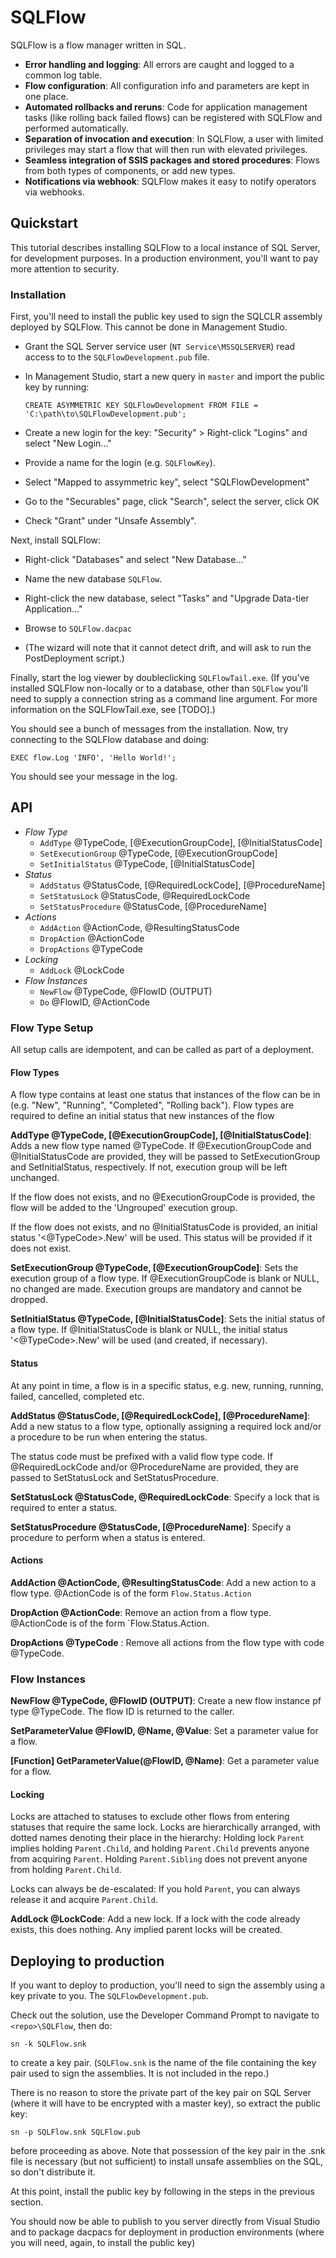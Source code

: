 # SQLFlow #

SQLFlow is a flow manager written in SQL.

  - **Error handling and logging**: All errors are caught and logged to a common log table.
  - **Flow configuration**: All configuration info and parameters are kept in one place.
  - **Automated rollbacks and reruns**: Code for application management tasks (like rolling back failed flows) can be registered with SQLFlow and performed automatically.
  - **Separation of invocation and execution**: In SQLFlow, a user with limited privileges may start a flow that will then run with elevated privileges.
  - **Seamless integration of SSIS packages and stored procedures**: Flows from both types of components, or add new types.
  - **Notifications via webhook**: SQLFlow makes it easy to notify operators via webhooks.

## Quickstart ##

This tutorial describes installing SQLFlow to a local instance of SQL Server, for development purposes. In a production environment, you'll want to pay more attention to security.

### Installation ###

First, you'll need to install the public key used to sign the SQLCLR assembly deployed by SQLFlow. This cannot be done in Management Studio.

- Grant the SQL Server service user (`NT Service\MSSQLSERVER`) read access to to the `SQLFlowDevelopment.pub` file.

- In Management Studio, start a new query in `master` and import the public key by running:

  ~~~mssql
  CREATE ASYMMETRIC KEY SQLFlowDevelopment FROM FILE = 'C:\path\to\SQLFlowDevelopment.pub';
  ~~~

- Create a new login for the key: "Security" > Right-click "Logins" and select "New Login..."
- Provide a name for the login (e.g. `SQLFlowKey`).
- Select "Mapped to assymmetric key", select "SQLFlowDevelopment"
- Go to the "Securables" page, click "Search", select the server, click OK
- Check "Grant" under "Unsafe Assembly".

Next, install SQLFlow:

- Right-click "Databases" and select "New Database..."
- Name the new database `SQLFlow`.
- Right-click the new database, select "Tasks" and "Upgrade Data-tier Application..."

- Browse to `SQLFlow.dacpac`
- (The wizard will note that it cannot detect drift, and will ask to run the PostDeployment script.)

Finally, start the log viewer by doubleclicking `SQLFlowTail.exe`. (If you've installed SQLFlow non-locally or to a database,  other than `SQLFlow` you'll need to supply a connection string as a command line argument. For more information on the SQLFlowTail.exe, see [TODO].)

You should see a bunch of messages from the installation. Now, try connecting to the SQLFlow database and doing:

```mssql
EXEC flow.Log 'INFO', 'Hello World!';
```

You should see your message in the log.

## API ##

- *Flow Type*
  - `AddType` @TypeCode, [@ExecutionGroupCode], [@InitialStatusCode]
  - `SetExecutionGroup` @TypeCode, [@ExecutionGroupCode]
  - `SetInitialStatus` @TypeCode, [@InitialStatusCode]
- *Status*
  - `AddStatus` @StatusCode, [@RequiredLockCode], [@ProcedureName]
  - `SetStatusLock` @StatusCode, @RequiredLockCode
  - `SetStatusProcedure` @StatusCode, [@ProcedureName]
- *Actions*
  - `AddAction` @ActionCode, @ResultingStatusCode
  - `DropAction` @ActionCode
  - `DropActions` @TypeCode
- *Locking*
  - `AddLock` @LockCode
- *Flow Instances*
  - `NewFlow` @TypeCode, @FlowID (OUTPUT)
  - `Do` @FlowID, @ActionCode

### Flow Type Setup ###

All setup calls are idempotent, and can be called as part of a deployment.

#### Flow Types ####

A flow type contains at least one status that instances of the flow can be in
(e.g. "New", "Running", "Completed", "Rolling back"). Flow types are required
to define an initial status that new instances of the flow

**AddType @TypeCode, [@ExecutionGroupCode], [@InitialStatusCode]**: Adds a new flow type named @TypeCode. If @ExecutionGroupCode and @InitialStatusCode are provided, they will be passed to SetExecutionGroup and SetInitialStatus, respectively. If not, execution group will be left unchanged.

If the flow does not exists, and no @ExecutionGroupCode is provided, the flow will be added to the 'Ungrouped' execution group.

If the flow does not exists, and no @InitialStatusCode is provided, an initial status '<@TypeCode>.New' will be used. This status will be provided if it does not exist.

**SetExecutionGroup @TypeCode, [@ExecutionGroupCode]**: Sets the execution group of a flow type. If @ExecutionGroupCode is blank or NULL, no changed are made. Execution groups are mandatory and cannot be dropped.

**SetInitialStatus @TypeCode, [@InitialStatusCode]**: Sets the initial status of a flow type. If @InitialStatusCode is blank or NULL, the initial status '<@TypeCode>.New' will be used (and created, if necessary).

#### Status

At any point in time, a flow is in a specific status, e.g. new, running, running, failed, cancelled, completed etc.

**AddStatus @StatusCode, [@RequiredLockCode], [@ProcedureName]**: Add a new status to a flow type, optionally assigning a required lock and/or a procedure to be run when entering the status.

The status code must be prefixed with a valid flow type code. If @RequiredLockCode and/or @ProcedureName are provided, they are passed to SetStatusLock and SetStatusProcedure.

**SetStatusLock @StatusCode, @RequiredLockCode**: Specify a lock that is required to enter a status.

**SetStatusProcedure @StatusCode, [@ProcedureName]**: Specify a procedure to perform when a status is entered.

#### Actions

**AddAction @ActionCode, @ResultingStatusCode**: Add a new action to a flow type. @ActionCode is of the form `Flow.Status.Action`

**DropAction @ActionCode**: Remove an action from a flow type. @ActionCode is of the form `Flow.Status.Action.

**DropActions @TypeCode** : Remove all actions from the flow type with code @TypeCode.

### Flow Instances ###

**NewFlow @TypeCode, @FlowID (OUTPUT)**: Create a new flow instance pf type @TypeCode. The flow ID is returned to the caller.

**SetParameterValue @FlowID, @Name, @Value**: Set a parameter value for a flow.

**[Function] GetParameterValue(@FlowID, @Name)**: Get a parameter value for a flow.

#### 

#### Locking ####

Locks are attached to statuses to exclude other flows from entering statuses that require the same lock. Locks are hierarchically arranged, with dotted names denoting their place in the hierarchy: Holding lock `Parent` implies holding `Parent.Child`, and holding `Parent.Child` prevents anyone from acquiring `Parent`. Holding `Parent.Sibling` does not prevent anyone from holding `Parent.Child`.

Locks can always be de-escalated: If you hold `Parent`, you can always release it and acquire `Parent.Child`.

**AddLock @LockCode**: Add a new lock. If a lock with the code already exists, this does nothing. Any implied parent locks will be created.


## Deploying to production ##

If you want to deploy to production, you'll need to sign the assembly using a
key private to you. The `SQLFlowDevelopment.pub`.

Check out the solution, use the Developer Command Prompt to navigate to
`<repo>\SQLFlow`, then do:

~~~
sn -k SQLFlow.snk
~~~

to create a key pair. (`SQLFlow.snk` is the name of the file containing the
key pair used to sign the assemblies. It is not included in the repo.)

There is no reason to store the private part of the key pair on SQL Server
(where it will have to be encrypted with a master key), so extract the public
key:

~~~
sn -p SQLFlow.snk SQLFlow.pub
~~~

before proceeding as above. Note that possession of the key pair in the .snk
file is necessary (but not sufficient) to install unsafe assemblies on the
SQL, so don't distribute it.

At this point, install the public key by following in the steps in the
previous section.

You should now be able to publish to you server directly from Visual Studio
and to package dacpacs for deployment in production environments (where you
will need, again, to install the public key)